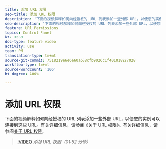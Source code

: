 ```yaml
---
title: 添加 URL 权限
seo-title: 添加 URL 权限
description: '下面的视频解释如何向经授权的 URL 列表添加一些外部 URL，以便您的实例可以连接到这些 URL。  '
seo-description: '下面的视频解释如何向经授权的 URL 列表添加一些外部 URL，以便您的实例可以连接到这些 URL。 '
feature: URl Permissions
topics: Control Panel
kt: 3259
doc-type: feature video
activity: use
team: PM
translation-type: tm+mt
source-git-commit: 7518219e6e6e60a558cfb9026c1f401018927028
workflow-type: tm+mt
source-wordcount: '106'
ht-degree: 100%

---
```



# 添加 URL 权限

下面的视频解释如何向经授权的 URL 列表添加一些外部 URL，以便您的实例可以连接到这些 URL。有关详细信息，请参阅《关于 URL 权限》。有关详细信息，请参阅[关于 URL 权限](https://helpx.adobe.com/cn/campaign/kb/control-panel-instance-settings.html)。

>[!VIDEO](https://video.tv.adobe.com/v/28149?quality=12)
*添加 URL 权限（01:52 分钟）*
